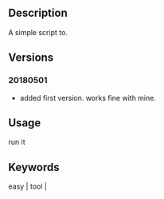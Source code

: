 ## Description

A simple script to.

## Versions

### 20180501

- added first version. works fine with mine.

## Usage

run it 

## Keywords

easy | tool | 
